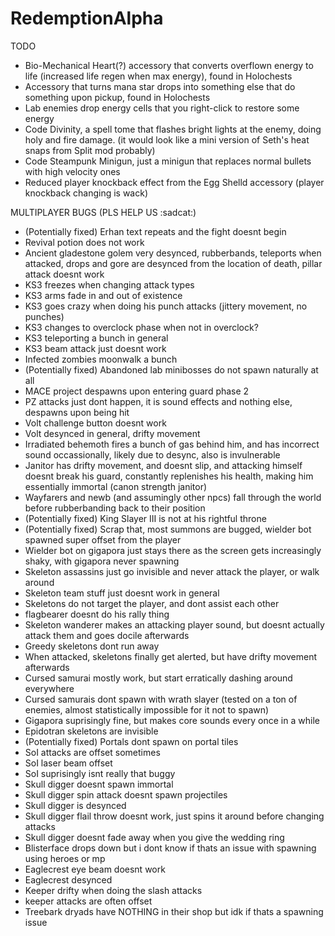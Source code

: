 # RedemptionAlpha

TODO

- Bio-Mechanical Heart(?) accessory that converts overflown energy to life (increased life regen when max energy), found in Holochests
- Accessory that turns mana star drops into something else that do something upon pickup, found in Holochests
- Lab enemies drop energy cells that you right-click to restore some energy
- Code Divinity, a spell tome that flashes bright lights at the enemy, doing holy and fire damage. (it would look like a mini version of Seth's heat snaps from Split mod probably)
- Code Steampunk Minigun, just a minigun that replaces normal bullets with high velocity ones
- Reduced player knockback effect from the Egg Shelld accessory (player knockback changing is wack)

MULTIPLAYER BUGS (PLS HELP US :sadcat:)
- (Potentially fixed) Erhan text repeats and the fight doesnt begin
- Revival potion does not work
- Ancient gladestone golem very desynced, rubberbands, teleports when attacked, drops and gore are desynced from the location of death, pillar attack doesnt work
- KS3 freezes when changing attack types
- KS3 arms fade in and out of existence
- KS3 goes crazy when doing his punch attacks (jittery movement, no punches)
- KS3 changes to overclock phase when not in overclock?
- KS3 teleporting a bunch in general
- KS3 beam attack just doesnt work 
- Infected zombies moonwalk a bunch
- (Potentially fixed) Abandoned lab minibosses do not spawn naturally at all
- MACE project despawns upon entering guard phase 2 
- PZ attacks just dont happen, it is sound effects and nothing else, despawns upon being hit
- Volt challenge button doesnt work
- Volt desynced in general, drifty movement
- Irradiated behemoth fires a bunch of gas behind him, and has incorrect sound occassionally, likely due to desync, also is invulnerable 
- Janitor has drifty movement, and doesnt slip, and attacking himself doesnt break his guard, constantly replenishes his health, making him essentially immortal (canon strength janitor)
- Wayfarers and newb (and assumingly other npcs) fall through the world before rubberbanding back to their position 
- (Potentially fixed) King Slayer III is not at his rightful throne
- (Potentially fixed) Scrap that, most summons are bugged, wielder bot spawned super offset from the player
- Wielder bot on gigapora just stays there as the screen gets increasingly shaky, with gigapora never spawning
- Skeleton assassins just go invisible and never attack the player, or walk around
- Skeleton team stuff just doesnt work in general
- Skeletons do not target the player, and dont assist each other
- flagbearer doesnt do his rally thing
- Skeleton wanderer makes an attacking player sound, but doesnt actually attack them and goes docile afterwards
- Greedy skeletons dont run away
- When attacked, skeletons finally get alerted, but have drifty movement afterwards
- Cursed samurai mostly work, but start erratically dashing around everywhere
- Cursed samurais dont spawn with wrath slayer (tested on a ton of enemies, almost statistically impossible for it not to spawn)
- Gigapora suprisingly fine, but makes core sounds every once in a while
- Epidotran skeletons are invisible 
- (Potentially fixed) Portals dont spawn on portal tiles
- SoI attacks are offset sometimes
- SoI laser beam offset 
- SoI suprisingly isnt really that buggy
- Skull digger doesnt spawn immortal
- Skull digger spin attack doesnt spawn projectiles
- Skull digger is desynced 
- Skull digger flail throw doesnt work, just spins it around before changing attacks
- Skull digger doesnt fade away when you give the wedding ring
- Blisterface drops down but i dont know if thats an issue with spawning using heroes or mp
- Eaglecrest eye beam doesnt work
- Eaglecrest desynced
- Keeper drifty when doing the slash attacks
- keeper attacks are often offset 
- Treebark dryads have NOTHING in their shop but idk if thats a spawning issue